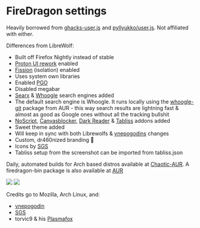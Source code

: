 # FireDragon settings

Heavily borrowed from [ghacks-user.js](https://github.com/ghacksuserjs/ghacks-user.js) and [pyllyukko/user.js](https://github.com/pyllyukko/user.js). Not affiliated with either.

Differences from LibreWolf:
- Built off Firefox Nightly instead of stable
- [Proton UI rework](https://wiki.mozilla.org/Firefox/Proton) enabled
- [Fission](https://wiki.mozilla.org/Project_Fission) (isolation) enabled
- Uses system own libraries
- Enabled [PGO](https://developer.mozilla.org/en-US/docs/Mozilla/Developer_guide/Build_Instructions/Building_with_Profile-Guided_Optimization)
- Disabled megabar
- [Searx](https://searx.garudalinux.org/) & [Whoogle](https://search.garudalinux.org/) search engines added
- The default search engine is Whoogle. It runs locally using the [whoogle-git](https://aur.archlinux.org/packages/whoogle-git/) package from AUR - this way search results are lightning fast & almost as good as Google ones without all the tracking bullshit
- [NoScript](https://addons.mozilla.org/en-US/firefox/addon/noscript/), [Canvasblocker](https://addons.mozilla.org/en-US/firefox/addon/canvasblocker/), [Dark Reader](https:/]/addons.mozilla.org/en-US/firefox/addon/darkreader/) & [Tabliss](https://addons.mozilla.org/en-US/firefox/addon/tabliss/) addons added 
- Sweet theme added
- Will keep in sync with both Librewolfs & [vnepogodins](https://aur.archlinux.org/account/vnepogodin) changes
- Custom, dr460nized branding 🐉
- Icons by [SGS](https://gitlab.com/sgse)
- Tabliss setup from the screenshot can be imported from tabliss.json

Daily, automated builds for Arch based distros available at [Chaotic-AUR](https://chaotic.cx).
A firedragon-bin package is also available at [AUR](https://aur.archlinux.org/packages/firedragon-bin)

<img src=https://gitlab.com/dr460nf1r3/dragonwolf-settings/-/raw/master/home.png/>
<img src=https://gitlab.com/dr460nf1r3/dragonwolf-settings/-/raw/master/about.png/>


Credits go to Mozilla, Arch Linux, and:
- [vnepogodin](https://aur.archlinux.org/account/vnepogodin)
- [SGS](https://gitlab.com/sgse)
- torvic9 & his [Plasmafox](https://github.com/torvic9/plasmafox)
